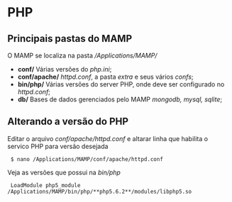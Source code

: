 # PHP

## Principais pastas do MAMP
O MAMP se localiza na pasta */Applications/MAMP/* 

* **conf/** Várias versões do *php.ini*;
* **conf/apache/** *httpd.conf*, a pasta *extra* e seus vários *confs*;
* **bin/php/** Várias versões do server PHP, onde deve ser configurado no *httpd.conf*;
* **db/** Bases de dados gerenciados pelo MAMP *mongodb, mysql, sqlite*;

## Alterando a versão do PHP 
Editar o arquivo *conf/apache/httpd.conf* e altarar linha que habilita o servico PHP para versão desejada
```$
 $ nano /Applications/MAMP/conf/apache/httpd.conf
```

Veja as versões que possui na *bin/php*  
```code
 LoadModule php5_module /Applications/MAMP/bin/php/**php5.6.2**/modules/libphp5.so
``` 
